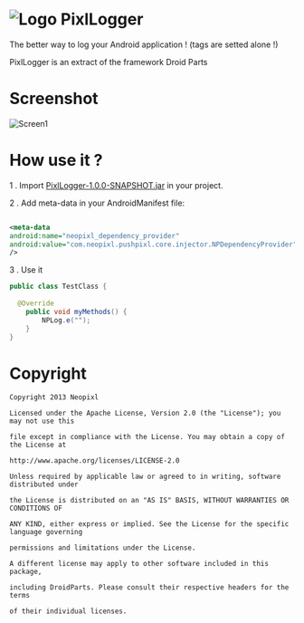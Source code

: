 ![Logo](https://raw.github.com/neopixl/PixlLogger/master/Sample/PixlLogger/res/drawable-xxhdpi/small.png ) PixlLogger
==========

The better way to log your Android application ! (tags are setted alone !) 

PixlLogger is an extract of the framework Droid Parts

Screenshot
==========
![Screen1](https://raw.github.com/neopixl/PixlLogger/master/screen_pixllogger_1.png )

How use it ?
==========

1 .  Import [PixlLogger-1.0.0-SNAPSHOT.jar](https://github.com/neopixl/PixlLogger/raw/master/Sample/PixlLogger/libs/PixlLogger-1.0.0-SNAPSHOT.jar "PixlLogger-1.0.0-SNAPSHOT.jar") in your project.

2 .  Add meta-data in your AndroidManifest file:

```xml

<meta-data
android:name="neopixl_dependency_provider"
android:value="com.neopixl.pushpixl.core.injector.NPDependencyProvider" 
/>

```

3 . Use it

```java
public class TestClass {
 
  @Override
	public void myMethods() {
		NPLog.e("");
	}
}
```

Copyright
==========


	Copyright 2013 Neopixl

	Licensed under the Apache License, Version 2.0 (the "License"); you may not use this
	
	file except in compliance with the License. You may obtain a copy of the License at

	http://www.apache.org/licenses/LICENSE-2.0

	Unless required by applicable law or agreed to in writing, software distributed under
	
	the License is distributed on an "AS IS" BASIS, WITHOUT WARRANTIES OR CONDITIONS OF 
	
	ANY KIND, either express or implied. See the License for the specific language governing
	
	permissions and limitations under the License.

	A different license may apply to other software included in this package,
	
	including DroidParts. Please consult their respective headers for the terms 
	
	of their individual licenses.

